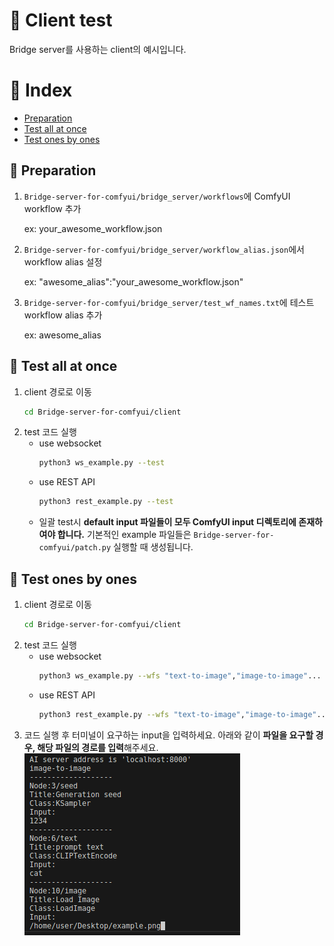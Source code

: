 # 🎨 Client test
Bridge server를 사용하는 client의 예시입니다.

# 📌 Index
- [Preparation](#-preparation)
- [Test all at once](#-test-all-at-once)
- [Test ones by ones](#-test-ones-by-ones)
## 📝 Preparation
1. `Bridge-server-for-comfyui/bridge_server/workflows`에 ComfyUI workflow 추가

    ex: your_awesome_workflow.json
2. `Bridge-server-for-comfyui/bridge_server/workflow_alias.json`에서 workflow alias 설정
    
    ex: "awesome_alias":"your_awesome_workflow.json"
3. `Bridge-server-for-comfyui/bridge_server/test_wf_names.txt`에 테스트 workflow alias 추가

    ex: awesome_alias
## 🚀 Test all at once
1. client 경로로 이동
    ```bash
    cd Bridge-server-for-comfyui/client
    ```
2. test 코드 실행
    - use websocket
        ```bash
        python3 ws_example.py --test
        ```
    - use REST API
        ```bash
        python3 rest_example.py --test
        ```
    - 일괄 test시 **default input 파일들이 모두 ComfyUI input 디렉토리에 존재하여야 합니다.** 기본적인 example 파일들은 `Bridge-server-for-comfyui/patch.py` 실행할 때 생성됩니다.
## 🧩 Test ones by ones
1. client 경로로 이동
    ```bash
    cd Bridge-server-for-comfyui/client
    ```
2. test 코드 실행
    - use websocket
        ```bash
        python3 ws_example.py --wfs "text-to-image","image-to-image"...
        ```
    - use REST API
        ```bash
        python3 rest_example.py --wfs "text-to-image","image-to-image"...
        ```
3. 코드 실행 후 터미널이 요구하는 input을 입력하세요. 아래와 같이 **파일을 요구할 경우, 해당 파일의 경로를 입력**해주세요.
    ![client_example](../assets/client_example.png)